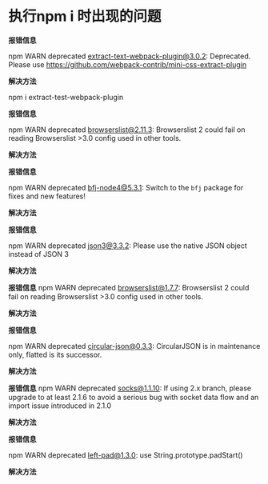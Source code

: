 # 执行npm i 时出现的问题

**报错信息**

npm WARN deprecated extract-text-webpack-plugin@3.0.2: Deprecated. Please use https://github.com/webpack-contrib/mini-css-extract-plugin

**解决方法**

npm i extract-test-webpack-plugin

**报错信息**

npm WARN deprecated browserslist@2.11.3: Browserslist 2 could fail on reading Browserslist >3.0 config used in other tools.

**解决方法**




**报错信息**

npm WARN deprecated bfj-node4@5.3.1: Switch to the `bfj` package for fixes and new features!

**解决方法**


**报错信息**

npm WARN deprecated json3@3.3.2: Please use the native JSON object instead of JSON 3

**解决方法**


**报错信息**
npm WARN deprecated browserslist@1.7.7: Browserslist 2 could fail on reading Browserslist >3.0 config used in other 
tools.

**解决方法**


**报错信息**

npm WARN deprecated circular-json@0.3.3: CircularJSON is in maintenance only, flatted is its successor.

**解决方法**


**报错信息**
npm WARN deprecated socks@1.1.10: If using 2.x branch, please upgrade to at least 2.1.6 to avoid a serious bug with 
socket data flow and an import issue introduced in 2.1.0

**解决方法**


**报错信息**

npm WARN deprecated left-pad@1.3.0: use String.prototype.padStart()

**解决方法**

